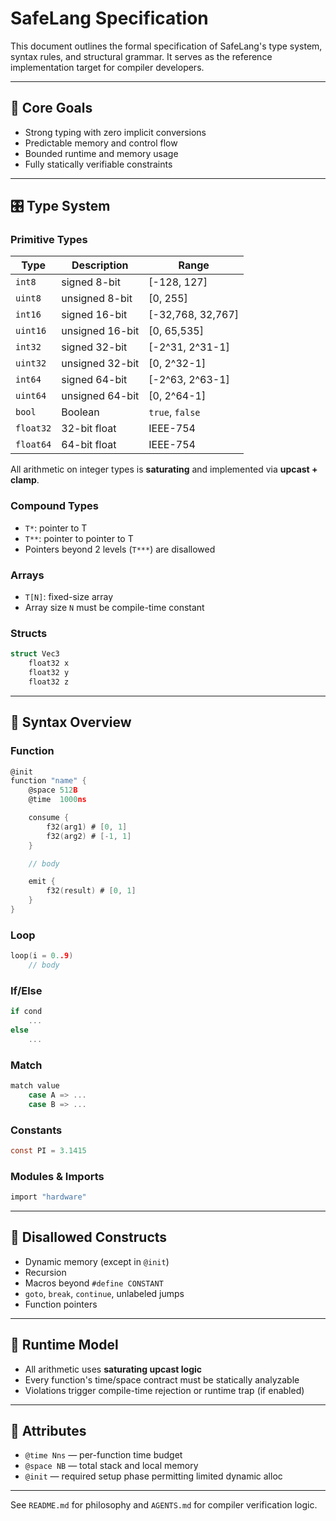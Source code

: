 # SafeLang Specification

This document outlines the formal specification of SafeLang's type system, syntax rules, and structural grammar. It serves as the reference implementation target for compiler developers.

---

## 🎯 Core Goals

* Strong typing with zero implicit conversions
* Predictable memory and control flow
* Bounded runtime and memory usage
* Fully statically verifiable constraints

---

## 🎛 Type System

### Primitive Types

| Type      | Description     | Range              |
| --------- | --------------- | ------------------ |
| `int8`    | signed 8-bit    | \[-128, 127]       |
| `uint8`   | unsigned 8-bit  | \[0, 255]          |
| `int16`   | signed 16-bit   | \[-32,768, 32,767] |
| `uint16`  | unsigned 16-bit | \[0, 65,535]       |
| `int32`   | signed 32-bit   | \[-2^31, 2^31-1]   |
| `uint32`  | unsigned 32-bit | \[0, 2^32-1]       |
| `int64`   | signed 64-bit   | \[-2^63, 2^63-1]   |
| `uint64`  | unsigned 64-bit | \[0, 2^64-1]       |
| `bool`    | Boolean         | `true`, `false`    |
| `float32` | 32-bit float    | IEEE-754           |
| `float64` | 64-bit float    | IEEE-754           |

All arithmetic on integer types is **saturating** and implemented via **upcast + clamp**.

### Compound Types

* `T*`: pointer to T
* `T**`: pointer to pointer to T
* Pointers beyond 2 levels (`T***`) are disallowed

### Arrays

* `T[N]`: fixed-size array
* Array size `N` must be compile-time constant

### Structs

```c
struct Vec3
    float32 x
    float32 y
    float32 z
```

---

## 🔣 Syntax Overview

### Function

```c
@init
function "name" {
    @space 512B
    @time  1000ns

    consume {
        f32(arg1) # [0, 1]
        f32(arg2) # [-1, 1]
    }

    // body

    emit {
        f32(result) # [0, 1]
    }
}
```

### Loop

```c
loop(i = 0..9)
    // body
```

### If/Else

```c
if cond
    ...
else
    ...
```

### Match

```c
match value
    case A => ...
    case B => ...
```

### Constants

```c
const PI = 3.1415
```

### Modules & Imports

```c
import "hardware"
```

---

## 🚫 Disallowed Constructs

* Dynamic memory (except in `@init`)
* Recursion
* Macros beyond `#define CONSTANT`
* `goto`, `break`, `continue`, unlabeled jumps
* Function pointers

---

## 🧪 Runtime Model

* All arithmetic uses **saturating upcast logic**
* Every function's time/space contract must be statically analyzable
* Violations trigger compile-time rejection or runtime trap (if enabled)

---

## 📌 Attributes

* `@time Nns`  — per-function time budget
* `@space NB`  — total stack and local memory
* `@init` — required setup phase permitting limited dynamic alloc

---

See `README.md` for philosophy and `AGENTS.md` for compiler verification logic.
